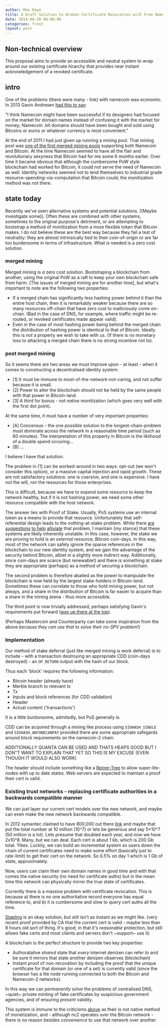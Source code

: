 ```yaml
---
author: Max Kaye
title: A Draft Solution to Broken Certificate Revocation with Free Name Resolution and Authentication Without a Central Authority
date: 2014-06-30 00:00:00
categories: front
layout: post
---
```


## Non-technical overview

This proposal aims to provide an accessible and neutral system to wrap around our existing certificate hirarchy that provides near instant acknowledgement of a revoked certificate.

## intro

One of the problems (there were many - link) with namecoin was economic. In 2013 Gavin Andresen [had this to say](http://gavintech.blogspot.com.au/2013/08/the-macro-economics-of-alt-coins.html):

  "I think Namecoin might have been successful if its designers had focused on the market for domain names instead of confusing it with the market for money; Namecoin .bit domains should have been bought and sold using Bitcoins or euros or whatever currency is most convenient."
  
At the end of 2011 I had just given up running a mining pool. That mining pool was [one of the first merged mining pools]() supporting both Namecoin and Bitcoin. At the time Namecoin seemed to have all the flair and revolutionary sexyness that Bitcoin had for me some 6 months earlier. Over time it became obvious that although the cumbersome PoW style blockchain had worked for Bitcoin, it could not serve the need of Namecoin as well. Identity networks seemed not to lend themselves to industrial grade resource-spending-via-computation that Bitcoin could; the monitization method was not there.

## state today

Recently we've seen alternative systems and potential solutions. ((Maybe investigate some)). Often these are combined with other systems, sometimes to the original purpose's detriment, or are attempting to bootstrap a method of monitization from a more flexible token that Bitcoin makes. I do not believe these are the best way because they fail a test of neutrality: they are almost intrinsically tied to their coin-of-origin or are far too burdensome in terms of infrastructure. What is needed is a zero cost solution.

### merged mining

Merged mining is *a* zero cost solution. Bootstraping a blockchain from another; using the original PoW as a raft to keep your own blockchain safe from harm. [The issues of merged mining are for another time], but what's important to note are the following two properties:

* If a merged chain has significantly less hashing power behind it than the entire host chain, then it is remarkably weaker because there are so many resources off-chain that have zero cost to malliciously come on-chian. (Bad in the case of DNS, for example, where traffic might be re-routed, or revoked certificates made appear valid).
* Even in the case of most hashing power being behind the merged chain the *distribution* of hashing power is identical to that of Bitcoin. Ideally this is *not* a property we wish to take with us. (If there is no monetary loss to attacking a merged chain there is no strong incentive not to).

### post merged mining

So it seems there are two areas we must improve upon - at least - when it comes to constructing a decentralised identity system:

* [1] It must be immune to most-of-the-network-not-caring, and not suffer because it is small.
* [2] Power to alter the blockchain should not be held by the same people with that power in Bitcoin-land.
* [3] A third for bonus - not *native* monitization (which goes very well with the first dot point).

At the same time, it must have a number of very important properties:

* [A] Concensus - the one possible solution to the longest-chain-problem must dominate across the network in a reasonable time period (such as 60 minutes). The interpretation of this property in Bitcoin is the liklihood of a double spend occuring...
* [B] ...

I believe I have that solution.

The problem in [1] can be worked-around in two ways: opt-out (we won't consider this option), or a massive capital injection and rapid growth. These are not satisfactory solutions: one is coersive, and one is expensive. I have not the will, nor the resources for those enterprises.

This is difficult, because we have to expend some resource to keep the network healthy, but if it is not hashing power, we need some other resource compatible with the host network.

The answer lies with Proof of Stake. Usually, PoS systems use an internal token as a means to provide that resource. Unfortunately that self-referential design leads to the nothing-at-stake problem. While there [are]() [suggestions]() [to help]() [alliviate]() that problem, I maintain [my stance] that these systems are likely inherently unstable. In this case, however, the stake we are proving to hold is an *external* resource; Bitcoin coin-days. In this way, most of the network can safely ignore the sparse references in the blockchain to our new identity system, and we gain the advantage of the security behind Bitcoin, albiet in a slightly more indirect way. Additionally, since coin-days are scarce (but renewable!) and there *is* something at stake they are appropriate (perhaps) as a method of securing a blockchain.

The second problem is therefore abaited as the power to manipulate the blockchain is now held by the largest stake-holders in Bitcoin-land. Sometimes these can correlate to those who hold mining power, but not always, and a share in the distribution of Bitcoin is far easier to acquire than a share in the mining arena - thus more accessible.

The third point is now trivially addressed, perhaps satisfying Gavin's requirements put forward ([way up there at the top](#top)).

(Perhaps Mastercoin and Counterparty can take some inspiration from the above *because they can use that to solve their no-SPV problem!*)

### Implementation

Our method of stake deferral (just like merged mining is work deferral) is to include - with a transaction destroying an appropriate CDD (coin-days destroyed) - an `OP_RETURN` output with the hash of our block.

Thus each 'block' requires the following information:

* Bitcoin header (already have)
* Merkle branch to relevant tx
* Tx
* Inputs and block references (for CDD validation)
* Header
* Actual content ('transactions')

It is a little burdonsome, admitedly, but PoS generally is.

CDD can be acquired through a mining like process using `SIGHASH_SINGLE` and `SIGHASH_ANYONECANPAY` provided there are some appropriate safegards around block requirements on the namecoin-2 chain.

ADDITIONALLY QUANTA CAN BE USED AND THATS HEAPS GOOD BUT I DON"T WANT TO EXPLAIN THAT YET SO THIS IS MY EXCUSE (EVEN THOUGH IT WOULD ALSO WORK)

The header should include something like a [Reiner-Tree](https://bitcointalk.org/index.php?topic=88208.0) to allow super-lite-nodes with up to date states. Web servers are expected to maintain a proof their cert is valid.

### Existing trust networks - replacing certificate authorities in a backwards compatible manner

We can just layer our current cert models over the new network, and maybe can even make the new network backwards compatible.

In 2012 symantec claimed to have 800,000 out there [link](http://www.symantec.com/about/news/release/article.jsp?prid=20120419_01) and maybe that put the total number at 10 million (10^7) or lets be generous and say 5\*10^7 (50 million is a lot). Lets presume that doubled each year, and now we have 2x10^8. Many, but we can deal. Each cert is about 1 kb, which is 200 Gb total. Yikes. Luckily, we can build an incremental system so users down the chain of current certificates need to make some effort (basically just to rate-limit) to get their cert on the network. So 0.5% on day 1 which is 1 Gb of state, approximately.

Now, users can claim their own domain names in good time and with that comes the native security (no need for certificate auths) but in the mean time this network can physically mirror the true state of certificates. 

Currently there is a massive problem with certificate revocation. This is because a) there is no one authoritative record everyone has equal reference to, and b) it is cumbersome and slow to query cert auths all the time.

[Stapling]() is an okay solution, but still isn't as instant as we might like. (very recent proof provided by CA that the current cert is valid - maybe less than 8 hours old sort of thing. It's good, in that it's *reasonable* protection, but still allows fake certs and most clients and servers don't ~support~ use it)

A blockchain is the perfect structure to provide two key properties:

* Authoratative *shared* state that *every* internet denizen can refer to and be sure it mirrors that state another denizen observes (blockchain)
* Instant proof of non-recovation by including the proof that the unique certificate for that domain (or one of a set) is currently valid (since the browser has a lite node running connected to both the Bitcoin and Namecoin-2 networks).

In this way we can *permanently* solve the problems of centralised DNS, ~quiet~ private minting of fake certificates by suspicious government agencies, and of ensuring *present* validity.

This system is immune to the criticisms [above](#namecoin-problems) as their is not native method of monetization, and - although nc2 operates over the Bitcoin network - there is no reason besides *convenience* to use that network over another.

